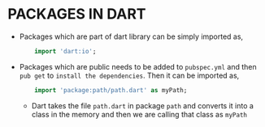 # PACKAGES IN DART

* Packages which are part of dart library can be simply imported as,
    ```dart
        import 'dart:io';
    ```
* Packages which are public needs to be added to `pubspec.yml` and then `pub get` to `install the dependencies`. Then it can be imported as,
    ```dart
        import 'package:path/path.dart' as myPath;
    ```
    * Dart takes the file `path.dart` in package `path` and converts it into a class in the memory and then we are calling that class as `myPath`